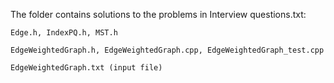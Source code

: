 The folder contains solutions to the problems in Interview questions.txt:

    Edge.h, IndexPQ.h, MST.h
    
    EdgeWeightedGraph.h, EdgeWeightedGraph.cpp, EdgeWeightedGraph_test.cpp
    
    EdgeWeightedGraph.txt (input file)
